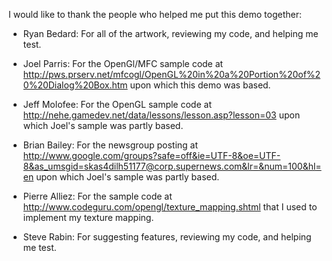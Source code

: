 I would like to thank the people who helped me put this demo together:

- Ryan Bedard: For all of the artwork, reviewing my code, and helping me test.

- Joel Parris: For the OpenGl/MFC sample code at http://pws.prserv.net/mfcogl/OpenGL%20in%20a%20Portion%20of%20%20Dialog%20Box.htm upon which this demo was based.

- Jeff Molofee: For the OpenGL sample code at http://nehe.gamedev.net/data/lessons/lesson.asp?lesson=03 upon which Joel's sample was partly based.

- Brian Bailey: For the newsgroup posting at http://www.google.com/groups?safe=off&ie=UTF-8&oe=UTF-8&as_umsgid=skas4dilh51177@corp.supernews.com&lr=&num=100&hl=en upon which Joel's sample was partly based.

- Pierre Alliez: For the sample code at http://www.codeguru.com/opengl/texture_mapping.shtml that I used to implement my texture mapping.

- Steve Rabin: For suggesting features, reviewing my code, and helping me test.
